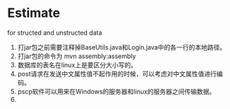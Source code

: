# Estimate
for structed and unstructed data

1. 打jar包之前需要注释掉BaseUtils.java和Login.java中的各一行的本地路径。
2. 打jar包的命令为 mvn assembly:assembly
3. 数据库的表名在linux上是要区分大小写的。
4. post请求在发送中文属性值不起作用的时候，可以考虑对中文属性值进行编码。
5. pscp软件可以用来在Windows的服务器和linux的服务器之间传输数据。
6. 
